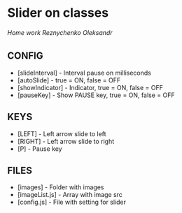 # Slider on classes
###### Home work Reznychenko Oleksandr

## CONFIG

- [slideInterval] - Interval pause on milliseconds
- [autoSlide] - true = ON, false = OFF
- [showIndicator] - Indicator, true = ON, false = OFF
- [pauseKey] - Show PAUSE key, true = ON, false = OFF

## KEYS
- [LEFT] - Left arrow slide to left
- [RIGHT] - Left arrow slide to right
- [P] - Pause key

## FILES
- [images] - Folder with images
- [imageList.js] - Array with image src
- [config.js] - File with setting for slider
